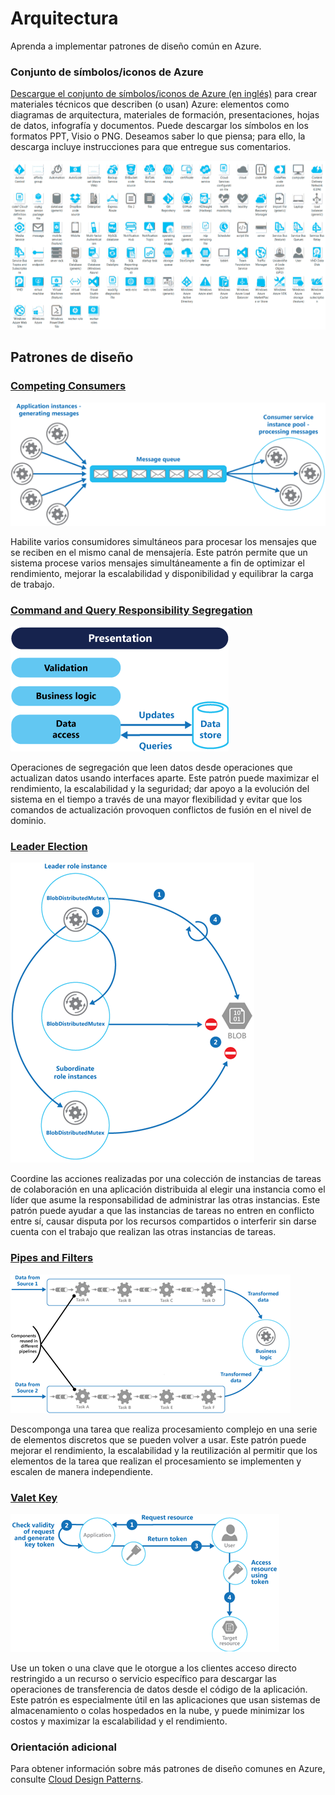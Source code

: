<properties linkid="" urlDisplayName="" pageTitle="Architecture" metaKeywords="" description="Architecture overview that covers common design patterns" metaCanonical="" services="" documentationCenter="" videoId="" scriptId="" title="Architecture Overview" authors="waltpo" solutions="" manager="bjsmith" editor="mattshel" />

Arquitectura
============

Aprenda a implementar patrones de diseño común en Azure.

### Conjunto de símbolos/iconos de Azure

[Descargue el conjunto de símbolos/iconos de Azure (en inglés)](http://www.microsoft.com/en-us/download/details.aspx?id=41937) para crear materiales técnicos que describen (o usan) Azure: elementos como diagramas de arquitectura, materiales de formación, presentaciones, hojas de datos, infografía y documentos. Puede descargar los símbolos en los formatos PPT, Visio o PNG. Deseamos saber lo que piensa; para ello, la descarga incluye instrucciones para que entregue sus comentarios.

![Conjunto de símbolos/iconos de Azure](./media/architecture-overview/AzureSymbols.png)

Patrones de diseño
------------------

### [Competing Consumers](http://msdn.microsoft.com/en-us/library/dn568101.aspx)

![Consumidores de la competencia](./media/architecture-overview/CompetingConsumers.png)

Habilite varios consumidores simultáneos para procesar los mensajes que se reciben en el mismo canal de mensajería. Este patrón permite que un sistema procese varios mensajes simultáneamente a fin de optimizar el rendimiento, mejorar la escalabilidad y disponibilidad y equilibrar la carga de trabajo.

### [Command and Query Responsibility Segregation](http://msdn.microsoft.com/en-us/library/dn568103.aspx)

![Segregación de responsabilidad de comandos y consultas](./media/architecture-overview/CQRS.png)

Operaciones de segregación que leen datos desde operaciones que actualizan datos usando interfaces aparte. Este patrón puede maximizar el rendimiento, la escalabilidad y la seguridad; dar apoyo a la evolución del sistema en el tiempo a través de una mayor flexibilidad y evitar que los comandos de actualización provoquen conflictos de fusión en el nivel de dominio.

### [Leader Election](http://msdn.microsoft.com/en-us/library/dn568104.aspx)

![Elección de líder](./media/architecture-overview/LeaderElection.png)

Coordine las acciones realizadas por una colección de instancias de tareas de colaboración en una aplicación distribuida al elegir una instancia como el líder que asume la responsabilidad de administrar las otras instancias. Este patrón puede ayudar a que las instancias de tareas no entren en conflicto entre sí, causar disputa por los recursos compartidos o interferir sin darse cuenta con el trabajo que realizan las otras instancias de tareas.

### [Pipes and Filters](http://msdn.microsoft.com/en-us/library/dn568100.aspx)

![Canalizaciones y filtros](./media/architecture-overview/PipesAndFilters.png)

Descomponga una tarea que realiza procesamiento complejo en una serie de elementos discretos que se pueden volver a usar. Este patrón puede mejorar el rendimiento, la escalabilidad y la reutilización al permitir que los elementos de la tarea que realizan el procesamiento se implementen y escalen de manera independiente.

### [Valet Key](http://msdn.microsoft.com/en-us/library/dn568102.aspx)

![Clave de valet](./media/architecture-overview/ValetKey.png)

Use un token o una clave que le otorgue a los clientes acceso directo restringido a un recurso o servicio específico para descargar las operaciones de transferencia de datos desde el código de la aplicación. Este patrón es especialmente útil en las aplicaciones que usan sistemas de almacenamiento o colas hospedados en la nube, y puede minimizar los costos y maximizar la escalabilidad y el rendimiento.

### Orientación adicional

Para obtener información sobre más patrones de diseño comunes en Azure, consulte [Cloud Design Patterns](http://msdn.microsoft.com/en-us/library/dn568099.aspx).

